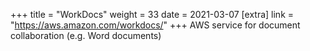+++
title = "WorkDocs"
weight = 33
date = 2021-03-07
[extra]
link = "https://aws.amazon.com/workdocs/"
+++
AWS service for document collaboration (e.g. Word documents)

